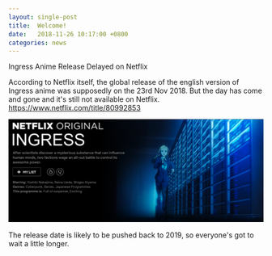 ```yaml
---
layout: single-post
title:  Welcome!
date:   2018-11-26 10:17:00 +0800
categories: news
---
```

Ingress Anime Release Delayed on Netflix

According to Netflix itself, the global release of the english version of Ingress anime was supposedly on the 23rd Nov 2018. 
But the day has come and gone and it's still not available on Netflix. 
https://www.netflix.com/title/80992853

<img src="/assets/images/news/ingress_anime_placeholder.png" width="600px">

The release date is likely to be pushed back to 2019, so everyone's got to wait a little longer.

